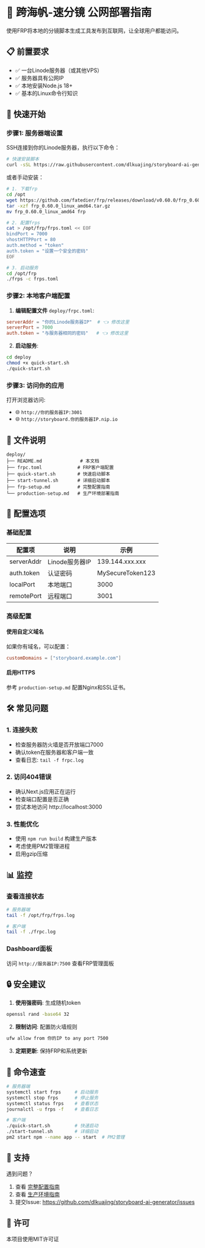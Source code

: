 # 🚀 跨海帆-速分镜 公网部署指南

使用FRP将本地的分镜脚本生成工具发布到互联网，让全球用户都能访问。

## 📋 前置要求

- ✅ 一台Linode服务器（或其他VPS）
- ✅ 服务器具有公网IP
- ✅ 本地安装Node.js 18+
- ✅ 基本的Linux命令行知识

## 🎯 快速开始

### 步骤1: 服务器端设置

SSH连接到你的Linode服务器，执行以下命令：

```bash
# 快速安装脚本
curl -sSL https://raw.githubusercontent.com/dlkuajing/storyboard-ai-generator/main/deploy/server-install.sh | bash
```

或者手动安装：

```bash
# 1. 下载frp
cd /opt
wget https://github.com/fatedier/frp/releases/download/v0.60.0/frp_0.60.0_linux_amd64.tar.gz
tar -xzf frp_0.60.0_linux_amd64.tar.gz
mv frp_0.60.0_linux_amd64 frp

# 2. 配置frps
cat > /opt/frp/frps.toml << EOF
bindPort = 7000
vhostHTTPPort = 80
auth.method = "token"
auth.token = "设置一个安全的密码"
EOF

# 3. 启动服务
cd /opt/frp
./frps -c frps.toml
```

### 步骤2: 本地客户端配置

1. **编辑配置文件** `deploy/frpc.toml`:
```toml
serverAddr = "你的Linode服务器IP"  # 👈 修改这里
serverPort = 7000
auth.token = "与服务器相同的密码"   # 👈 修改这里
```

2. **启动服务**:
```bash
cd deploy
chmod +x quick-start.sh
./quick-start.sh
```

### 步骤3: 访问你的应用

打开浏览器访问:
- 🌐 `http://你的服务器IP:3001`
- 🌐 `http://storyboard.你的服务器IP.nip.io`

## 📁 文件说明

```
deploy/
├── README.md              # 本文档
├── frpc.toml             # FRP客户端配置
├── quick-start.sh        # 快速启动脚本
├── start-tunnel.sh       # 详细启动脚本
├── frp-setup.md          # 完整配置指南
└── production-setup.md   # 生产环境部署指南
```

## 🔧 配置选项

### 基础配置
| 配置项 | 说明 | 示例 |
|--------|------|------|
| serverAddr | Linode服务器IP | 139.144.xxx.xxx |
| auth.token | 认证密码 | MySecureToken123 |
| localPort | 本地端口 | 3000 |
| remotePort | 远程端口 | 3001 |

### 高级配置

#### 使用自定义域名
如果你有域名，可以配置：
```toml
customDomains = ["storyboard.example.com"]
```

#### 启用HTTPS
参考 `production-setup.md` 配置Nginx和SSL证书。

## 🛠 常见问题

### 1. 连接失败
- 检查服务器防火墙是否开放端口7000
- 确认token在服务器和客户端一致
- 查看日志: `tail -f frpc.log`

### 2. 访问404错误
- 确认Next.js应用正在运行
- 检查端口配置是否正确
- 尝试本地访问 http://localhost:3000

### 3. 性能优化
- 使用 `npm run build` 构建生产版本
- 考虑使用PM2管理进程
- 启用gzip压缩

## 📊 监控

### 查看连接状态
```bash
# 服务器端
tail -f /opt/frp/frps.log

# 客户端
tail -f ./frpc.log
```

### Dashboard面板
访问 `http://服务器IP:7500` 查看FRP管理面板

## 🔒 安全建议

1. **使用强密码**: 生成随机token
```bash
openssl rand -base64 32
```

2. **限制访问**: 配置防火墙规则
```bash
ufw allow from 你的IP to any port 7500
```

3. **定期更新**: 保持FRP和系统更新

## 📝 命令速查

```bash
# 服务器端
systemctl start frps     # 启动服务
systemctl stop frps      # 停止服务
systemctl status frps    # 查看状态
journalctl -u frps -f    # 查看日志

# 客户端
./quick-start.sh         # 快速启动
./start-tunnel.sh        # 详细启动
pm2 start npm --name app -- start  # PM2管理
```

## 🤝 支持

遇到问题？
1. 查看 [完整配置指南](./frp-setup.md)
2. 查看 [生产环境指南](./production-setup.md)
3. 提交Issue: https://github.com/dlkuajing/storyboard-ai-generator/issues

## 📄 许可

本项目使用MIT许可证